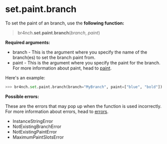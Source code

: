 # set.paint.branch

To set the paint of an branch, use the **following function:**

> br4nch.**set**.**paint**.**branch**(*branch*, *paint*)

**Required arguments:**

- branch - This is the argument where you specify the name of the branch(es) to set the branch paint from.
- paint - This is the argument where you specify the paint for the branch. For more information about paint, head to [paint](../../../guides/paint.md).

Here's an example:

```python
>>> br4nch.set.paint.branch(branch="MyBranch", paint=["blue", "bold"])
```

**Possible errors:**

These are the errors that may pop up when the function is used incorrectly. For more information about errors, head to [errors](../../../guides/errors.md).

- InstanceStringError
- NotExistingBranchError
- NotExistingPaintError
- MaximumPaintSlotsError
